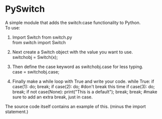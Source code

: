 PySwitch
========

A simple module that adds the switch:case functionality to Python.  
To use: 
1) Import Switch from switch.py   
from switch import Switch

2) Next create a Switch object with the value you want to use.  
switchobj = Switch(x);

3) Then define the case keyword as switchobj.case for less typing.  
case = switchobj.case;

4) Finally make a while loop with True and write your code. 
while True:
  if case(1):
    do;
    break;
  if case(2):
    do;
    #don't break this time
  if case(3):
    do;
    break;
  if not case(None):
    print("This is a default");
    break;
  break; #make sure to add an extra break, just in case.

The source code itself contains an example of this. (minus the import statement.)
